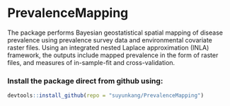 # PrevalenceMapping
The package performs Bayesian geostatistical spatial mapping of disease prevalence using prevalence survey data and environmental covariate raster files. Using an integrated nested Laplace approximation (INLA) framework, the outputs include mapped prevalence in the form of raster files, and measures of in-sample-fit and cross-validation.

### Install the package direct from github using:

``` r
devtools::install_github(repo = "suyunkang/PrevalenceMapping")
```
